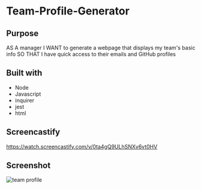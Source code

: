 # Team-Profile-Generator

## Purpose
AS A manager
I WANT to generate a webpage that displays my team's basic info
SO THAT I have quick access to their emails and GitHub profiles

## Built with
* Node
* Javascript
* inquirer
* jest
* html

## Screencastify
https://watch.screencastify.com/v/0ta4gQ9ULhSNXv6vt0HV

## Screenshot
![team profile](https://user-images.githubusercontent.com/89175620/146703744-3357de48-526e-4b22-94e0-95e99d25a0bd.png)
